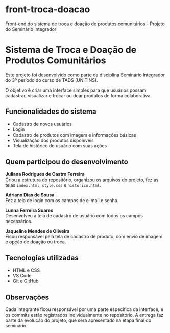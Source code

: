 # front-troca-doacao
Front-end do sistema de troca e doação de produtos comunitários - Projeto do Seminário Integrador
# Sistema de Troca e Doação de Produtos Comunitários

Este projeto foi desenvolvido como parte da disciplina Seminário Integrador do 3º período do curso de TADS (UNITINS).

O objetivo é criar uma interface simples para que usuários possam cadastrar, visualizar e trocar ou doar produtos de forma colaborativa.

## Funcionalidades do sistema

- Cadastro de novos usuários
- Login
- Cadastro de produtos com imagem e informações básicas
- Visualização dos produtos disponíveis
- Tela de histórico do usuário com suas ações

## Quem participou do desenvolvimento

**Juliana Rodrigues de Castro Ferreira**  
Criou a estrutura do repositório, organizou os arquivos do projeto, fez as telas `index.html`, `style.css` e `historico.html`.

**Adriano Dias de Sousa**  
Fez a tela de login com os campos de e-mail e senha.

**Lunna Ferreira Soares**  
Desenvolveu a tela de cadastro de usuário com todos os campos necessários.

**Jaqueline Mendes de Oliveira**  
Ficou responsável pela tela de cadastro de produto, com envio de imagem e opção de doação ou troca.

## Tecnologias utilizadas

- HTML e CSS
- VS Code
- Git e GitHub

## Observações

Cada integrante ficou responsável por uma parte específica da interface, e os commits estão registrados individualmente no repositório. A entrega faz parte da evolução do projeto, que será apresentado na etapa final do seminário.

